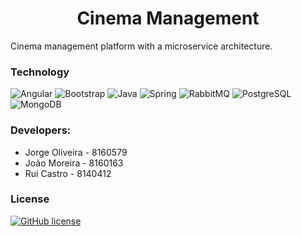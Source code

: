 <h1 align="center">Cinema Management</h1>
<p>Cinema management platform with a microservice architecture.</p>

### Technology 

![Angular](https://img.shields.io/badge/Angular-DD0031?style=for-the-badge&logo=angular&logoColor=white)
![Bootstrap](https://img.shields.io/badge/Bootstrap-563D7C?style=for-the-badge&logo=bootstrap&logoColor=white)
![Java](https://img.shields.io/badge/Java-ED8B00?style=for-the-badge&logo=java&logoColor=white)
![Spring](https://img.shields.io/badge/Spring-6DB33F?style=for-the-badge&logo=spring&logoColor=white)
![RabbitMQ](https://img.shields.io/badge/rabbitmq-%23FF6600.svg?&style=for-the-badge&logo=rabbitmq&logoColor=white)
![PostgreSQL](https://img.shields.io/badge/PostgreSQL-316192?style=for-the-badge&logo=postgresql&logoColor=white)
![MongoDB](https://img.shields.io/badge/MongoDB-4EA94B?style=for-the-badge&logo=mongodb&logoColor=white)

### Developers:

* Jorge Oliveira - 8160579
* João Moreira - 8160163
* Rui Castro - 8140412

### License

[![GitHub license](https://img.shields.io/github/license/jdro10/f1-data.svg)](https://github.com/jdro10/ESTG-MTSDS-Cinema-Management/blob/master/LICENSE)


